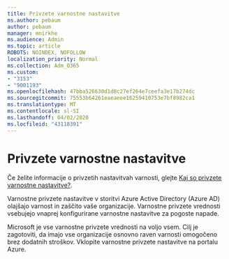 ```yaml
---
title: Privzete varnostne nastavitve
ms.author: pebaum
author: pebaum
manager: mnirkhe
ms.audience: Admin
ms.topic: article
ROBOTS: NOINDEX, NOFOLLOW
localization_priority: Normal
ms.collection: Adm_O365
ms.custom:
- "3153"
- "9001193"
ms.openlocfilehash: 47bba526630d1d8c27ef264e7ceefa3e17b274dc
ms.sourcegitcommit: 75553b64261eaeaeee16259410753e7bf8982ca1
ms.translationtype: MT
ms.contentlocale: sl-SI
ms.lasthandoff: 04/02/2020
ms.locfileid: "43118391"
---
```

# <a name="security-defaults"></a>Privzete varnostne nastavitve

Če želite informacije o privzetih nastavitvah varnosti, glejte [Kaj so privzete varnostne nastavitve?](https://docs.microsoft.com/azure/active-directory/conditional-access/concept-conditional-access-security-defaults).

Varnostne privzete nastavitve v storitvi Azure Active Directory (Azure AD) olajšajo varnost in zaščito vaše organizacije. Varnostne privzete vrednosti vsebujejo vnaprej konfigurirane varnostne nastavitve za pogoste napade.

Microsoft je vse varnostne privzete vrednosti na voljo vsem. Cilj je zagotoviti, da imajo vse organizacije osnovno raven varnosti omogočeno brez dodatnih stroškov. Vklopite varnostne privzete nastavitve na portalu Azure.
